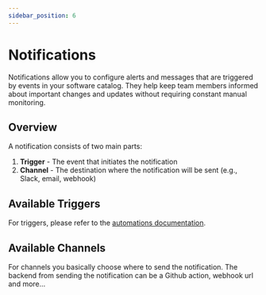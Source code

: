 ```yaml
---
sidebar_position: 6
---
```


# Notifications

Notifications allow you to configure alerts and messages that are triggered by events in your software catalog. They help keep team members informed about important changes and updates without requiring constant manual monitoring.

## Overview

A notification consists of two main parts:

1. **Trigger** - The event that initiates the notification
2. **Channel** - The destination where the notification will be sent (e.g., Slack, email, webhook)

## Available Triggers

For triggers, please refer to the [automations documentation](./automations.md).

## Available Channels

For channels you basically choose where to send the notification.
The backend from sending the notification can be a Github action, webhook url and more...
